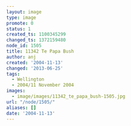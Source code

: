```yaml
---
layout: image
type: image
promote: 0
status: 1
created_ts: 1100345299
changed_ts: 1372159480
node_id: 1505
title: 11342 Te Papa Bush
author: anj
created: '2004-11-13'
changed: '2013-06-25'
tags:
  - Wellington
  - 2004/11 November 2004
images:
  - image/images/11342_te_papa_bush-1505.jpg
url: "/node/1505/"
aliases: []
date: '2004-11-13'
---
```


